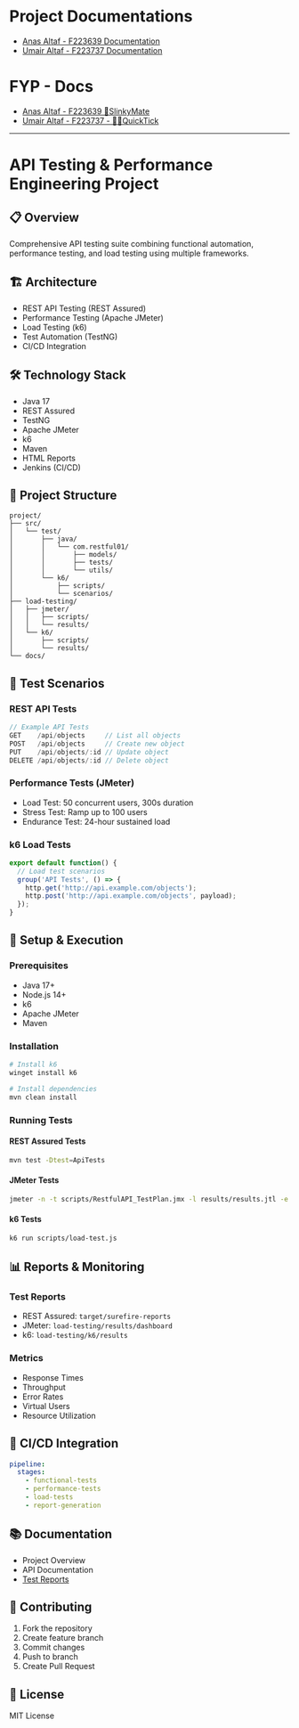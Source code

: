 ﻿# Project Documentations
- [Anas Altaf - F223639 Documentation](/index.html)
- [Umair Altaf - F223737 Documentation](/fyp-doc-umair.md)
# FYP - Docs
- [Anas Altaf - F223639 🤖SlinkyMate](/index.html)
- [Umair Altaf - F223737 - 👩‍🎓QuickTick](/fyp-doc-umair.md)
---
# API Testing & Performance Engineering Project

## 📋 Overview
Comprehensive API testing suite combining functional automation, performance testing, and load testing using multiple frameworks.

## 🏗️ Architecture
- REST API Testing (REST Assured)
- Performance Testing (Apache JMeter)
- Load Testing (k6)
- Test Automation (TestNG)
- CI/CD Integration

## 🛠️ Technology Stack
- Java 17
- REST Assured
- TestNG
- Apache JMeter
- k6
- Maven
- HTML Reports
- Jenkins (CI/CD)

## 📁 Project Structure
```
project/
├── src/
│   └── test/
│       ├── java/
│       │   └── com.restful01/
│       │       ├── models/
│       │       ├── tests/
│       │       └── utils/
│       └── k6/
│           ├── scripts/
│           └── scenarios/
├── load-testing/
│   ├── jmeter/
│   │   ├── scripts/
│   │   └── results/
│   └── k6/
│       ├── scripts/
│       └── results/
└── docs/
```

## 🧪 Test Scenarios

### REST API Tests
```javascript
// Example API Tests
GET    /api/objects     // List all objects
POST   /api/objects     // Create new object
PUT    /api/objects/:id // Update object
DELETE /api/objects/:id // Delete object
```

### Performance Tests (JMeter)
- Load Test: 50 concurrent users, 300s duration
- Stress Test: Ramp up to 100 users
- Endurance Test: 24-hour sustained load

### k6 Load Tests
```javascript
export default function() {
  // Load test scenarios
  group('API Tests', () => {
    http.get('http://api.example.com/objects');
    http.post('http://api.example.com/objects', payload);
  });
}
```

## 🚀 Setup & Execution

### Prerequisites
- Java 17+
- Node.js 14+
- k6
- Apache JMeter
- Maven

### Installation
```bash
# Install k6
winget install k6

# Install dependencies
mvn clean install
```

### Running Tests

#### REST Assured Tests
```bash
mvn test -Dtest=ApiTests
```

#### JMeter Tests
```bash
jmeter -n -t scripts/RestfulAPI_TestPlan.jmx -l results/results.jtl -e -o results/dashboard
```

#### k6 Tests
```bash
k6 run scripts/load-test.js
```

## 📊 Reports & Monitoring

### Test Reports
- REST Assured: `target/surefire-reports`
- JMeter: `load-testing/results/dashboard`
- k6: `load-testing/k6/results`

### Metrics
- Response Times
- Throughput
- Error Rates
- Virtual Users
- Resource Utilization

## 🔄 CI/CD Integration
```yaml
pipeline:
  stages:
    - functional-tests
    - performance-tests
    - load-tests
    - report-generation
```

## 📚 Documentation
- Project Overview
- API Documentation
- [Test Reports](docs/README.html)

## 🤝 Contributing
1. Fork the repository
2. Create feature branch
3. Commit changes
4. Push to branch
5. Create Pull Request

## 📝 License
MIT License